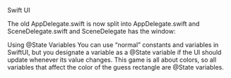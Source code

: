 
Swift UI

The old AppDelegate.swift is now split into AppDelegate.swift and SceneDelegate.swift and SceneDelegate has the window:


Using @State Variables
You can use “normal” constants and variables in SwiftUI, but you designate a variable as a @State variable if the UI should update whenever its value changes. This game is all about colors, so all variables that affect the color of the guess rectangle are @State variables.


